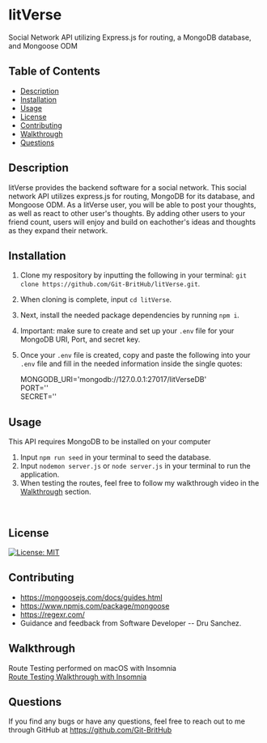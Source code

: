 # litVerse
Social Network API utilizing Express.js for routing, a MongoDB database, and Mongoose ODM

## Table of Contents
* [Description](#description)
* [Installation](#installation)
* [Usage](#usage)
* [License](#license)
* [Contributing](#contributing)
* [Walkthrough](#walkthrough)
* [Questions](#questions)


## Description
litVerse provides the backend software for a social network. This social network API utilizes express.js for routing, MongoDB for its database, and Mongoose ODM. As a litVerse user, you will be able to post your thoughts, as well as react to other user's thoughts. By adding other users to your friend count, users will enjoy and build on eachother's ideas and thoughts as they expand their network. 


## Installation
1. Clone my respository by inputting the following in your terminal: `git clone https://github.com/Git-BritHub/litVerse.git`.
2. When cloning is complete, input `cd litVerse`.
3. Next, install the needed package dependencies by running `npm i`.
4. Important: make sure to create and set up your `.env` file for your MongoDB URI, Port, and secret key.
5. Once your `.env` file is created, copy and paste the following into your `.env` file and fill in the needed information inside the single quotes:

    <p>MONGODB_URI='mongodb://127.0.0.1:27017/litVerseDB'<br/>
       PORT=''<br/>
       SECRET=''<br/></p>


## Usage
This API requires MongoDB to be installed on your computer<br />
1. Input `npm run seed` in your terminal to seed the database.
2. Input `nodemon server.js` or `node server.js` in your terminal to run the application. 
2. When testing the routes, feel free to follow my walkthrough video in the [Walkthrough](#walkthrough) section.
<br />



## License
[![License: MIT](https://img.shields.io/badge/License-MIT-aqua.svg)](https://opensource.org/licenses/MIT)

## Contributing
* https://mongoosejs.com/docs/guides.html
* https://www.npmjs.com/package/mongoose
* https://regexr.com/
* Guidance and feedback from Software Developer -- Dru Sanchez.


## Walkthrough
Route Testing performed on macOS with Insomnia\
[Route Testing Walkthrough with Insomnia](https://drive.google.com/file/d/1a4ibuqAB3XrPkEuCaY1MFI4_DtQ5mcZ-/view)

## Questions
If you find any bugs or have any questions, feel free to reach out to me through GitHub at https://github.com/Git-BritHub 